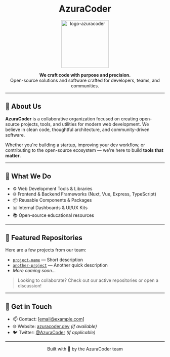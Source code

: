 <h1 align="center">AzuraCoder</h1>

<p align="center">
  <img width="150" alt="logo-azuracoder" src="https://github.com/user-attachments/assets/d468bc2a-c2d2-4fd1-906e-7780d5f91ddb" />
</p>

<p align="center">
  <b>We craft code with purpose and precision.</b><br/>
  Open-source solutions and software crafted for developers, teams, and communities.
</p>

---

## 🌟 About Us

**AzuraCoder** is a collaborative organization focused on creating open-source projects, tools, and utilities for modern web development. We believe in clean code, thoughtful architecture, and community-driven software.

Whether you're building a startup, improving your dev workflow, or contributing to the open-source ecosystem — we're here to build **tools that matter**.

---

## 🚀 What We Do

- ⚙️ Web Development Tools & Libraries  
- 🌐 Frontend & Backend Frameworks (Nuxt, Vue, Express, TypeScript)  
- 📦 Reusable Components & Packages  
- 📊 Internal Dashboards & UI/UX Kits  
- 📚 Open-source educational resources

---

## 📁 Featured Repositories

Here are a few projects from our team:

- [`project-name`](https://github.com/AzuraCoder/project-name) — Short description  
- [`another-project`](https://github.com/AzuraCoder/another-project) — Another quick description  
- *More coming soon...*

> Looking to collaborate? Check out our active repositories or open a discussion!

---

## 💬 Get in Touch

- 📫 Contact: [email@example.com]  
- 🌐 Website: [azuracoder.dev](https://azuracoder.dev) *(if available)*  
- 🐦 Twitter: [@AzuraCoder](https://twitter.com/AzuraCoder) *(if applicable)*

---

<p align="center">
  Built with 💙 by the AzuraCoder team
</p>
